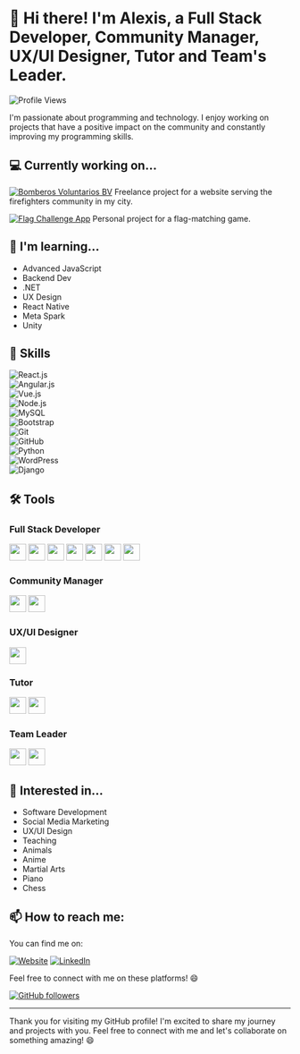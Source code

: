 # 👋 Hi there! I'm Alexis, a Full Stack Developer, Community Manager, UX/UI Designer, Tutor and Team's Leader.

![Profile Views](https://komarev.com/ghpvc/?username=alexis-ramos-ok&color=green)

I'm passionate about programming and technology. I enjoy working on projects that have a positive impact on the community and constantly improving my programming skills.

## 💻 Currently working on...

[![Bomberos Voluntarios BV](https://img.shields.io/badge/Bomberos%20Voluntarios%20BV-Website-blue)](https://bomberos-voluntarios-bv.netlify.app/) Freelance project for a website serving the firefighters community in my city.

[![Flag Challenge App](https://img.shields.io/badge/Flag%20Challenge%20App-Project-green)](https://flag-challenge-app.netlify.app/) Personal project for a flag-matching game.

## 🌱 I'm learning...

- Advanced JavaScript
- Backend Dev
- .NET
- UX Design
- React Native
- Meta Spark
- Unity

## 💼 Skills

![React.js](https://img.shields.io/badge/React.js-%2361DAFB.svg?style=for-the-badge&logo=react&logoColor=white)  
![Angular.js](https://img.shields.io/badge/Angular.js-%23DD0031.svg?style=for-the-badge&logo=angular&logoColor=white)  
![Vue.js](https://img.shields.io/badge/Vue.js-%234FC08D.svg?style=for-the-badge&logo=vue.js&logoColor=white)  
![Node.js](https://img.shields.io/badge/Node.js-%2343853D.svg?style=for-the-badge&logo=node.js&logoColor=white)  
![MySQL](https://img.shields.io/badge/MySQL-%2300f.svg?style=for-the-badge&logo=mysql&logoColor=white)  
![Bootstrap](https://img.shields.io/badge/Bootstrap-%23563D7C.svg?style=for-the-badge&logo=bootstrap&logoColor=white)  
![Git](https://img.shields.io/badge/Git-%23F05032.svg?style=for-the-badge&logo=git&logoColor=white)  
![GitHub](https://img.shields.io/badge/GitHub-%23121011.svg?style=for-the-badge&logo=github&logoColor=white)  
![Python](https://img.shields.io/badge/Python-%2314354C.svg?style=for-the-badge&logo=python&logoColor=white)  
![WordPress](https://img.shields.io/badge/WordPress-%23117AC9.svg?style=for-the-badge&logo=wordpress&logoColor=white)  
![Django](https://img.shields.io/badge/Django-%23092E20.svg?style=for-the-badge&logo=django&logoColor=white)  

## 🛠️ Tools

### Full Stack Developer
<img src="https://img.shields.io/badge/Visual%20Studio%20Code-%23007ACC.svg?style=for-the-badge&logo=visual-studio-code&logoColor=white" height="30"/>
<img src="https://img.shields.io/badge/GitHub-%23121011.svg?style=for-the-badge&logo=github&logoColor=white" height="30"/>
<img src="https://img.shields.io/badge/Netlify-%23000000.svg?style=for-the-badge&logo=netlify&logoColor=white" height="30"/>
<img src="https://img.shields.io/badge/Ubuntu%20WSL-%231572B6.svg?style=for-the-badge&logo=ubuntu&logoColor=white" height="30"/>
<img src="https://img.shields.io/badge/Slack-%234A154B.svg?style=for-the-badge&logo=slack&logoColor=white" height="30"/>
<img src="https://img.shields.io/badge/XAMPP-%23FB7A24.svg?style=for-the-badge&logo=xampp&logoColor=white" height="30"/>
<img src="https://img.shields.io/badge/GitKraken-%236E4CC5.svg?style=for-the-badge&logo=gitkraken&logoColor=white" height="30"/>

### Community Manager
<img src="https://img.shields.io/badge/Hootsuite-%23FF5200.svg?style=for-the-badge&logo=hootsuite&logoColor=white" height="30"/>
<img src="https://img.shields.io/badge/Canva-%2300C4CC.svg?style=for-the-badge&logo=canva&logoColor=white" height="30"/>

### UX/UI Designer
<img src="https://img.shields.io/badge/Figma-%23F24E1E.svg?style=for-the-badge&logo=figma&logoColor=white" height="30"/>

### Tutor
<img src="https://img.shields.io/badge/Zoom-%232D8CFF.svg?style=for-the-badge&logo=zoom&logoColor=white" height="30"/>
<img src="https://img.shields.io/badge/Google%20Meet-%234285F4.svg?style=for-the-badge&logo=google-meet&logoColor=white" height="30"/>

### Team Leader
<img src="https://img.shields.io/badge/Trello-%23026AA7.svg?style=for-the-badge&logo=trello&logoColor=white" height="30"/>
<img src="https://img.shields.io/badge/Slack-%234A154B.svg?style=for-the-badge&logo=slack&logoColor=white" height="30"/>

## 💬 Interested in...

- Software Development
- Social Media Marketing
- UX/UI Design
- Teaching
- Animals
- Anime
- Martial Arts
- Piano
- Chess

## 📫 How to reach me:

You can find me on:

[![Website](https://img.shields.io/badge/Website-%2314354C.svg?style=for-the-badge&logo=wordpress&logoColor=white)](https://alexdev-portfolio-services.netlify.app/)
[![LinkedIn](https://img.shields.io/badge/LinkedIn-%230077B5.svg?style=for-the-badge&logo=linkedin&logoColor=white)](https://www.linkedin.com/in/alexis-ramos-ok/)

Feel free to connect with me on these platforms! 😄

[![GitHub followers](https://img.shields.io/github/followers/alexis-ramos-ok?label=Follow&style=social)](https://github.com/alexis-ramos-ok)

---

Thank you for visiting my GitHub profile! I'm excited to share my journey and projects with you. Feel free to connect with me and let's collaborate on something amazing! 😄
